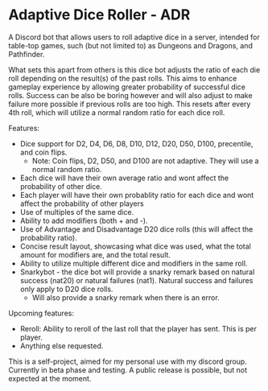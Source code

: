 # Adaptive Dice Roller - ADR

A Discord bot that allows users to roll adaptive dice in a server, intended for table-top games, such (but not limited to) as Dungeons and Dragons, and Pathfinder.

What sets this apart from others is this dice bot adjusts the ratio of each die roll depending on the result(s) of the past rolls.  This aims to enhance gameplay experience by allowing greater probability of successful dice rolls.  Success can be also be boring however and will also adjust to make failure more possible if previous rolls are too high.  This resets after every 4th roll, which will utilize a normal random ratio for each dice roll.

Features:
- Dice support for D2, D4, D6, D8, D10, D12, D20, D50, D100, precentile, and coin flips.
    - Note: Coin flips, D2, D50, and D100 are not adaptive.  They will use a normal random ratio.
- Each dice will have their own average ratio and wont affect the probability of other dice.
- Each player will have their own probablity ratio for each dice and wont affect the probability of other players
- Use of multiples of the same dice.
- Ability to add modifiers (both + and -).
- Use of Advantage and Disadvantage D20 dice rolls (this will affect the probability ratio).
- Concise result layout, showcasing what dice was used, what the total amount for modifiers are, and the total result.
- Ability to utilize multiple different dice and modifiers in the same roll.
- Snarkybot - the dice bot will provide a snarky remark based on natural success (nat20) or natural failures (nat1).  Natural success and failures only apply to D20 dice rolls.  
    - Will also provide a snarky remark when there is an error.

Upcoming features:
- Reroll: Ability to reroll of the last roll that the player has sent.  This is per player.
- Anything else requested.




This is a self-project, aimed for my personal use with my discord group.  Currently in beta phase and testing.  A public release is possible, but not expected at the moment.
